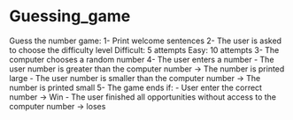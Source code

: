 # Guessing_game
Guess the number game:
1- Print welcome sentences
2- The user is asked to choose the difficulty level
      Difficult: 5 attempts
      Easy: 10 attempts
3- The computer chooses a random number
4- The user enters a number
     - The user number is greater than the computer number -> The number is printed large
     - The user number is smaller than the computer number -> The number is printed small
5- The game ends if:
     - User enter the correct number -> Win
    - The user finished all opportunities without access to the computer number -> loses
